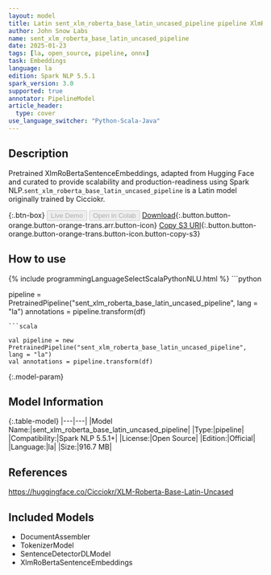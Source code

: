 ```yaml
---
layout: model
title: Latin sent_xlm_roberta_base_latin_uncased_pipeline pipeline XlmRoBertaSentenceEmbeddings from Cicciokr
author: John Snow Labs
name: sent_xlm_roberta_base_latin_uncased_pipeline
date: 2025-01-23
tags: [la, open_source, pipeline, onnx]
task: Embeddings
language: la
edition: Spark NLP 5.5.1
spark_version: 3.0
supported: true
annotator: PipelineModel
article_header:
  type: cover
use_language_switcher: "Python-Scala-Java"
---
```


## Description

Pretrained XlmRoBertaSentenceEmbeddings, adapted from Hugging Face and curated to provide scalability and production-readiness using Spark NLP.`sent_xlm_roberta_base_latin_uncased_pipeline` is a Latin model originally trained by Cicciokr.

{:.btn-box}
<button class="button button-orange" disabled>Live Demo</button>
<button class="button button-orange" disabled>Open in Colab</button>
[Download](https://s3.amazonaws.com/auxdata.johnsnowlabs.com/public/models/sent_xlm_roberta_base_latin_uncased_pipeline_la_5.5.1_3.0_1737661880094.zip){:.button.button-orange.button-orange-trans.arr.button-icon}
[Copy S3 URI](s3://auxdata.johnsnowlabs.com/public/models/sent_xlm_roberta_base_latin_uncased_pipeline_la_5.5.1_3.0_1737661880094.zip){:.button.button-orange.button-orange-trans.button-icon.button-copy-s3}

## How to use



<div class="tabs-box" markdown="1">
{% include programmingLanguageSelectScalaPythonNLU.html %}
```python

pipeline = PretrainedPipeline("sent_xlm_roberta_base_latin_uncased_pipeline", lang = "la")
annotations =  pipeline.transform(df)   

```
```scala

val pipeline = new PretrainedPipeline("sent_xlm_roberta_base_latin_uncased_pipeline", lang = "la")
val annotations = pipeline.transform(df)

```
</div>

{:.model-param}
## Model Information

{:.table-model}
|---|---|
|Model Name:|sent_xlm_roberta_base_latin_uncased_pipeline|
|Type:|pipeline|
|Compatibility:|Spark NLP 5.5.1+|
|License:|Open Source|
|Edition:|Official|
|Language:|la|
|Size:|916.7 MB|

## References

https://huggingface.co/Cicciokr/XLM-Roberta-Base-Latin-Uncased

## Included Models

- DocumentAssembler
- TokenizerModel
- SentenceDetectorDLModel
- XlmRoBertaSentenceEmbeddings